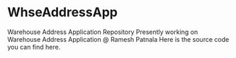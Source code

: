 # WhseAddressApp
Warehouse Address Application Repository
Presently working on Warehouse Address Application @ Ramesh Patnala
Here is the source code you can find here.
